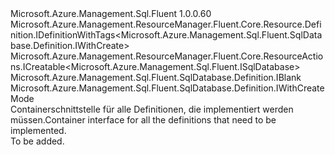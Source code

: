 <Type Name="IDefinition" FullName="Microsoft.Azure.Management.Sql.Fluent.SqlDatabase.Definition.IDefinition">
  <TypeSignature Language="C#" Value="public interface IDefinition : Microsoft.Azure.Management.ResourceManager.Fluent.Core.Resource.Definition.IDefinitionWithTags&lt;Microsoft.Azure.Management.Sql.Fluent.SqlDatabase.Definition.IWithCreate&gt;, Microsoft.Azure.Management.ResourceManager.Fluent.Core.ResourceActions.ICreatable&lt;Microsoft.Azure.Management.Sql.Fluent.ISqlDatabase&gt;, Microsoft.Azure.Management.Sql.Fluent.SqlDatabase.Definition.IBlank, Microsoft.Azure.Management.Sql.Fluent.SqlDatabase.Definition.IWithCreateMode" />
  <TypeSignature Language="ILAsm" Value=".class public interface auto ansi abstract IDefinition implements class Microsoft.Azure.Management.ResourceManager.Fluent.Core.Resource.Definition.IDefinitionWithTags`1&lt;class Microsoft.Azure.Management.Sql.Fluent.SqlDatabase.Definition.IWithCreate&gt;, class Microsoft.Azure.Management.ResourceManager.Fluent.Core.ResourceActions.ICreatable`1&lt;class Microsoft.Azure.Management.Sql.Fluent.ISqlDatabase&gt;, class Microsoft.Azure.Management.ResourceManager.Fluent.Core.ResourceActions.IIndexable, class Microsoft.Azure.Management.Sql.Fluent.SqlDatabase.Definition.IBlank, class Microsoft.Azure.Management.Sql.Fluent.SqlDatabase.Definition.IWithAllDifferentOptions, class Microsoft.Azure.Management.Sql.Fluent.SqlDatabase.Definition.IWithCollationAllCreateOptions, class Microsoft.Azure.Management.Sql.Fluent.SqlDatabase.Definition.IWithCreate, class Microsoft.Azure.Management.Sql.Fluent.SqlDatabase.Definition.IWithCreateMode, class Microsoft.Azure.Management.Sql.Fluent.SqlDatabase.Definition.IWithCreateWithLessOptions, class Microsoft.Azure.Management.Sql.Fluent.SqlDatabase.Definition.IWithEdition, class Microsoft.Azure.Management.Sql.Fluent.SqlDatabase.Definition.IWithElasticPoolName, class Microsoft.Azure.Management.Sql.Fluent.SqlDatabase.Definition.IWithMaxSizeBytesAllCreateOptions, class Microsoft.Azure.Management.Sql.Fluent.SqlDatabase.Definition.IWithServiceObjective, class Microsoft.Azure.Management.Sql.Fluent.SqlDatabase.Definition.IWithSourceDatabaseId" />
  <TypeSignature Language="DocId" Value="T:Microsoft.Azure.Management.Sql.Fluent.SqlDatabase.Definition.IDefinition" />
  <TypeSignature Language="VB.NET" Value="Public Interface IDefinition&#xA;Implements IBlank, ICreatable(Of ISqlDatabase), IDefinitionWithTags(Of IWithCreate), IWithCreateMode" />
  <TypeSignature Language="F#" Value="type IDefinition = interface&#xA;    interface IBlank&#xA;    interface IWithAllDifferentOptions&#xA;    interface IWithElasticPoolName&#xA;    interface IWithSourceDatabaseId&#xA;    interface IWithCreate&#xA;    interface IWithServiceObjective&#xA;    interface IWithEdition&#xA;    interface IWithCollationAllCreateOptions&#xA;    interface IWithMaxSizeBytesAllCreateOptions&#xA;    interface IWithCreateWithLessOptions&#xA;    interface ICreatable&lt;ISqlDatabase&gt;&#xA;    interface IIndexable&#xA;    interface IDefinitionWithTags&lt;IWithCreate&gt;&#xA;    interface IWithCreateMode" />
  <AssemblyInfo>
    <AssemblyName>Microsoft.Azure.Management.Sql.Fluent</AssemblyName>
    <AssemblyVersion>1.0.0.60</AssemblyVersion>
  </AssemblyInfo>
  <Interfaces>
    <Interface>
      <InterfaceName>Microsoft.Azure.Management.ResourceManager.Fluent.Core.Resource.Definition.IDefinitionWithTags&lt;Microsoft.Azure.Management.Sql.Fluent.SqlDatabase.Definition.IWithCreate&gt;</InterfaceName>
    </Interface>
    <Interface>
      <InterfaceName>Microsoft.Azure.Management.ResourceManager.Fluent.Core.ResourceActions.ICreatable&lt;Microsoft.Azure.Management.Sql.Fluent.ISqlDatabase&gt;</InterfaceName>
    </Interface>
    <Interface>
      <InterfaceName>Microsoft.Azure.Management.Sql.Fluent.SqlDatabase.Definition.IBlank</InterfaceName>
    </Interface>
    <Interface>
      <InterfaceName>Microsoft.Azure.Management.Sql.Fluent.SqlDatabase.Definition.IWithCreateMode</InterfaceName>
    </Interface>
  </Interfaces>
  <Docs>
    <summary>
            <span data-ttu-id="c2868-101">Containerschnittstelle für alle Definitionen, die implementiert werden müssen.</span><span class="sxs-lookup"><span data-stu-id="c2868-101">Container interface for all the definitions that need to be implemented.</span></span>
            </summary>
    <remarks>To be added.</remarks>
  </Docs>
  <Members />
</Type>